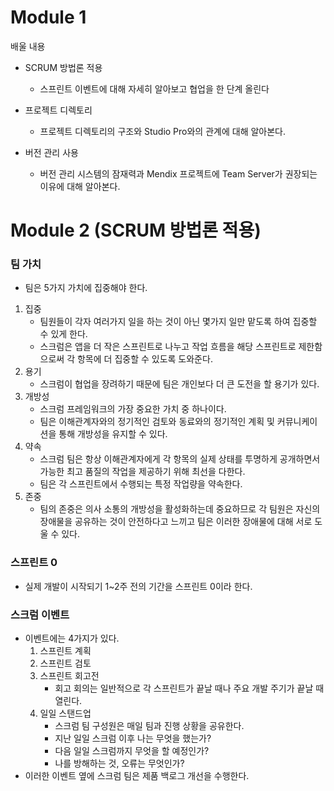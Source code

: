 # Module 1

배울 내용

- SCRUM 방법론 적용

  - 스프린트 이벤트에 대해 자세히 알아보고 협업을 한 단계 올린다

- 프로젝트 디렉토리

  - 프로젝트 디렉토리의 구조와 Studio Pro와의 관계에 대해 알아본다.

- 버전 관리 사용

  - 버전 관리 시스템의 잠재력과 Mendix 프로젝트에 Team Server가 권장되는 이유에 대해 알아본다.

  

  

# Module 2 (SCRUM 방법론 적용)



### 팀 가치

- 팀은 5가지 가치에 집중해야 한다.

1. 집중
   - 팀원들이 각자 여러가지 일을 하는 것이 아닌 몇가지 일만 맡도록 하여 집중할 수 있게 한다. 
   - 스크럼은 앱을 더 작은 스프린트로 나누고 작업 흐름을 해당 스프린트로 제한함으로써 각 항목에 더 집중할 수 있도록 도와준다.
2. 용기
   - 스크럼이 협업을 장려하기 때문에 팀은 개인보다 더 큰 도전을 할 용기가 있다.
3. 개방성
   - 스크럼 프레임워크의 가장 중요한 가치 중 하나이다.
   - 팀은 이해관계자와의 정기적인 검토와 동료와의 정기적인 계획 및 커뮤니케이션을 통해 개방성을 유지할 수 있다.
4. 약속
   - 스크럼 팀은 항상 이해관계자에게 각 항목의 실제 상태를 투명하게 공개하면서 가능한 최고 품질의 작업을 제공하기 위해 최선을 다한다.
   - 팀은 각 스프린트에서 수행되는 특정 작업량을 약속한다.
5. 존중
   - 팀의 존중은 의사 소통의 개방성을 활성화하는데 중요하므로 각 팀원은 자신의 장애물을 공유하는 것이 안전하다고 느끼고 팀은 이러한 장애물에 대해 서로 도울 수 있다.



### 스프린트 0 

- 실제 개발이 시작되기 1~2주 전의 기간을 스프린트 0이라 한다.



### 스크럼 이벤트

- 이벤트에는 4가지가 있다.
  1. 스프린트 계획
  2. 스프린트 검토
  3. 스프린트 회고전
     - 회고 회의는 일반적으로 각 스프린트가 끝날 때나 주요 개발 주기가 끝날 때 열린다.
  4. 일일 스탠드업
     - 스크럼 팀 구성원은 매일 팀과 진행 상황을 공유한다.
     - 지난 일일 스크럼 이후 나는 무엇을 했는가?
     - 다음 일일 스크럼까지 무엇을 할 예정인가?
     - 나를 방해하는 것, 오류는 무엇인가?
- 이러한 이벤트 옆에 스크럼 팀은 제품 백로그 개선을 수행한다.




